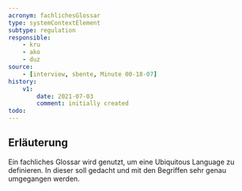 ```yaml
---
acronym: fachlichesGlossar
type: systemContextElement
subtype: regulation 
responsible:
    - kru
    - ako
    - duz
source:
    - [interview, sbente, Minute 00-18-07]
history:
    v1:
        date: 2021-07-03
        comment: initially created
todo:
---
```

## Erläuterung
Ein fachliches Glossar wird genutzt, um eine Ubiquitous Language zu definieren. In dieser soll gedacht und mit den Begriffen sehr genau umgegangen werden.
